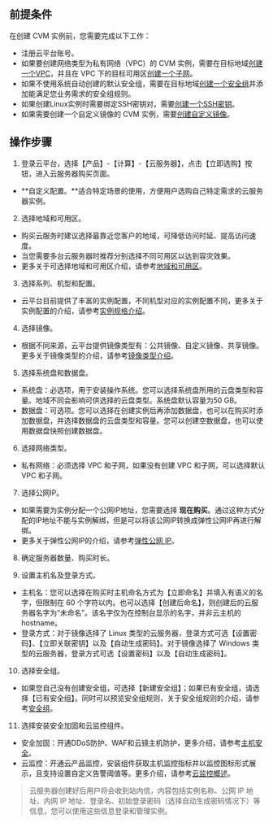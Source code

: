 ## 前提条件
在创建 CVM 实例前，您需要完成以下工作：

- 注册云平台账号。
- 如果要创建网络类型为私有网络（VPC）的 CVM 实例，需要在目标地域[创建一个VPC](/document/product/215/8113)，并且在 VPC 下的目标可用区[创建一个子网](/document/product/215/8114)。
- 如果不使用系统自动创建的默认安全组，需要在目标地域[创建一个安全组](/document/product/213/12450)并添加能满足您业务需求的安全组规则。
- 如果创建Linux实例时需要绑定SSH密钥对，需要[创建一个SSH密钥](/document/product/213/516)。
- 如果需要创建一个自定义镜像的 CVM 实例，需要[创建自定义镜像](/document/product/213/4942)。



## 操作步骤
1) 登录云平台，选择【产品】-【计算】-【云服务器】，点击【立即选购】按钮，进入云服务器购买页面。

- **自定义配置。**适合特定场景的使用，方便用户选购自己特定需求的云服务器实例。

2) 选择地域和可用区。

- 购买云服务时建议选择最靠近您客户的地域，可降低访问时延、提高访问速度。
- 当您需要多台云服务器时推荐分别选择不同可用区以达到容灾效果。
- 更多关于可选择地域和可用区介绍，请参考[地域和可用区](/document/product/213/6091)。

3) 选择系列、机型和配置。


- 云平台目前提供了丰富的实例配置，不同机型对应的实例配置不同，更多关于实例配置的介绍，请参考[实例规格介绍](/document/product/213/11518)。

4) 选择镜像。

- 根据不同来源，云平台提供镜像类型有：公共镜像、自定义镜像、共享镜像。更多关于镜像类型的介绍，请参考[镜像类型介绍](/document/product/213/4941)。

5) 选择系统盘和数据盘。

- 系统盘：必选项，用于安装操作系统。您可以选择系统盘所用的云盘类型和容量。地域不同会影响可供选择的云盘类型。系统盘默认容量为50 GB。
- 数据盘：可选项。您可以选择在创建实例后再添加数据盘，也可以在购买时添加数据盘，并选择数据盘的云盘类型和容量。您可以创建空数据盘，也可以使用数据盘快照创建数据盘。

6) 选择网络类型。

- 私有网络：必须选择 VPC 和子网，如果没有创建 VPC 和子网，可以选择默认 VPC 和子网。


7) 选择公网IP。

- 如果需要为实例分配一个公网IP地址，您需要选择 **现在购买**。通过这种方式分配的IP地址不能与实例解绑，但是可以将该公网IP转换成弹性公网IP再进行解绑。
- 更多关于弹性公网IP的介绍，请参考[弹性公网 IP](/document/product/213/5733)。

8) 确定服务器数量、购买时长。


9) 设置主机名及登录方式。

- 主机名：您可以选择在购买时主机命名方式为【立即命名】并填入有语义的名字，但限制在 60 个字符以内。也可以选择【创建后命名】，则创建后的云服务器名字为“未命名”。该名字仅为在控制台显示的名字，并非云主机的hostname。
- 登录方式：对于镜像选择了 Linux 类型的云服务器，登录方式可选【设置密码】、【立即关联密钥】以及【自动生成密码】。对于镜像选择了 Windows 类型的云服务器，登录方式可选【设置密码】以及【自动生成密码】。

10) 选择安全组。

- 如果您自己没有创建安全组，可选择【新建安全组】；如果已有安全组，请选择【已有安全组】。同时可以预览安全组规则，关于安全组规则的介绍，请参考[安全组](/document/product/213/5221)。

11) 选择安装安全加固和云监控组件。

- 安全加固：开通DDoS防护、WAF和云镜主机防护，更多介绍，请参考[主机安全](/document/product/296/2221)。
- 云监控：开通云产品监控，安装组件获取主机监控指标并以监控图标形式展示，且支持设置自定义告警阈值等。更多介绍，请参考[云监控概述](/document/product/248/13466)。

>云服务器创建好后用户将会收到站内信，内容包括实例名称、公网 IP 地址、内网 IP 地址、登录名、初始登录密码（选择自动生成密码情况下）等信息，您可以使用这些信息登录和管理实例。



